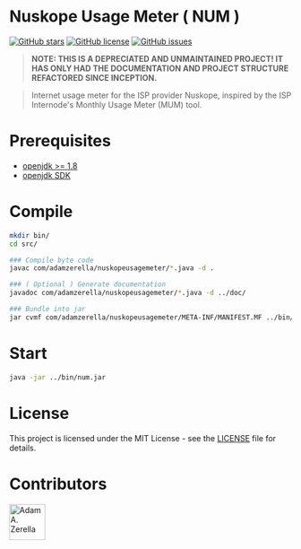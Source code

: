 # Nuskope Usage Meter ( NUM )

[![GitHub stars](https://img.shields.io/github/stars/adamzerella/NuskopeUsageMeter.svg)](https://github.com/adamzerella/adamzerella/stargazers)
[![GitHub license](https://img.shields.io/github/license/adamzerella/NuskopeUsageMeter.svg)](https://github.com/adamzerella/adamzerella/blob/master/LICENSE)
[![GitHub issues](https://img.shields.io/github/issues/adamzerella/NuskopeUsageMeter.svg)](https://github.com/adamzerella/adamzerella/issues)

> <strong>NOTE: THIS IS A DEPRECIATED AND UNMAINTAINED PROJECT!  IT HAS ONLY HAD THE DOCUMENTATION AND PROJECT STRUCTURE REFACTORED SINCE INCEPTION.</strong>

> Internet usage meter for the ISP provider Nuskope, inspired by the ISP Internode's Monthly Usage Meter (MUM) tool.


# Prerequisites

- [openjdk >= 1.8](http://openjdk.java.net/install/)
- [openjdk SDK](http://openjdk.java.net/install/)


# Compile
```bash
mkdir bin/
cd src/

### Compile byte code
javac com/adamzerella/nuskopeusagemeter/*.java -d .

### ( Optional ) Generate documentation
javadoc com/adamzerella/nuskopeusagemeter/*.java -d ../doc/

### Bundle into jar
jar cvmf com/adamzerella/nuskopeusagemeter/META-INF/MANIFEST.MF ../bin/num.jar com/adamzerella/nuskopeusagemeter/*.class
```


# Start
```bash
java -jar ../bin/num.jar
```


# License

This project is licensed under the MIT License - see the [LICENSE](https://raw.githubusercontent.com/adamzerella/NuskopeUsageMeter/master/LICENSE) file for details.


# Contributors

<div style="display:inline;">
  <img width="64" height="64" href="https://github.com/adamzerella" src="https://avatars0.githubusercontent.com/u/1501560?s=460&v=4" alt="Adam A. Zerella"/>
</div>
